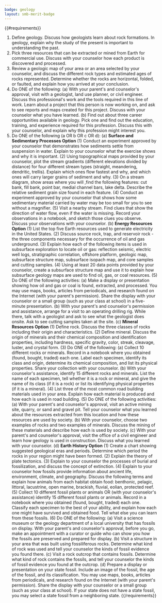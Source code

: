 ```yaml
---
badge: geology
layout: smb-merit-badge
---
```


{{#requirements}}
1. Define geology. Discuss how geologists learn about rock formations. In geology, explain why the study of the present is important to understanding the past.
2. Pick three resources that can be extracted or mined from Earth for commercial use. Discuss with your counselor how each product is discovered and processed.
3. Review a geologic map of your area or an area selected by your counselor, and discuss the different rock types and estimated ages of rocks represented. Determine whether the rocks are horizontal, folded, or faulted, and explain how you arrived at your conclusion.
4. Do ONE of the following:
    (a) With your parent's and counselor's approval, visit with a geologist, land use planner, or civil engineer. Discuss this professional's work and the tools required in this line of work. Learn about a project that this person is now working on, and ask to see reports and maps created for this project. Discuss with your counselor what you have learned.
    (b) Find out about three career opportunities available in geology. Pick one and find out the education, training, and experience required for this profession. Discuss this with your counselor, and explain why this profession might interest you.
5. Do ONE of the following (a OR b OR c OR d):
    (a) **Surface and Sedimentary Processes Option**
        (1) Conduct an experiment approved by your counselor that demonstrates how sediments settle from suspension in water. Explain to your counselor what the exercise shows and why it is important.
        (2) Using topographical maps provided by your counselor, plot the stream gradients (different elevations divided by distance) for four different stream types (straight, meandering, dendritic, trellis). Explain which ones flow fastest and why, and which ones will carry larger grains of sediment and why.
        (3) On a stream diagram, show areas where you will ,find the following features: cut bank, fill bank, point bar, medial channel bars, lake delta. Describe the relative sediment grain size found in each feature.
        (4) Conduct an experiment approved by your counselor that shows how some sedimentary material carried by water may be too small for you to see without a magnifier.
        (5) Visit a nearby stream. Find clues that show the direction of water flow, even if the water is missing. Record your observations in a notebook, and sketch those clues you observe. Discuss your observations with your counselor.
    (b) **Energy Resources Option**
        (1) List the top five Earth resources used to generate electricity in the United States.
        (2) Discuss source rock, trap, and reservoir rock - the three components necessary for the occurrence of oil and gas underground.
        (3) Explain how each of the following items is used in subsurface exploration to locate oil or gas: reflection seismic, electric well logs, stratigraphic correlation, offshore platform, geologic map, subsurface structure map, subsurface isopach map, and core samples and cutting samples.
        (4) Using at least 20 data points provided by your counselor, create a subsurface structure map and use it to explain how subsurface geology maps are used to find oil, gas, or coal resources.
        (5) Do ONE of the following activities:
            (a) Make a display or presentation showing how oil and gas or coal is found, extracted, and processed. You may use maps, books, articles from periodicals, and research found on the Internet (with your parent's permission). Share the display with your counselor or a small group (such as your class at school) in a five-minute presentation.
            (b) With your parent's and counselor's permission and assistance, arrange for a visit to an operating drilling rig. While there, talk with a geologist and ask to see what the geologist does onsite. Ask to see cutting samples taken at the site.
    (c) **Mineral Resources Option**
        (1) Define rock. Discuss the three classes of rocks including their origin and characteristics.
        (2) Define mineral. Discuss the origin of minerals and their chemical composition and identification properties, including hardness, specific gravity, color, streak, cleavage, luster, and crystal form.
        (3) Do ONE of the following:
            (a) Collect 10 different rocks or minerals. Record in a notebook where you obtained (found, bought, traded) each one. Label each specimen, identify its class and origin, determine its chemical composition, and list its physical properties. Share your collection with your counselor.
            (b) With your counselor's assistance, identify 15 different rocks and minerals. List the name of each specimen, tell whether it is a rock or mineral, and give the name of its class (if it is a rock) or list its identifying physical properties (if it is a mineral).
        (4) List three of the most common road building materials used in your area. Explain how each material is produced and how each is used in road building.
        (5) Do ONE of the following activities:
            (a) With your parent's and counselor's approval, visit an active mining site, quarry, or sand and gravel pit. Tell your counselor what you learned about the resources extracted from this location and how these resources are used by society.
            (b) With your counselor, choose two examples of rocks and two examples of minerals. Discuss the mining of these materials and describe how each is used by society.
            (c) With your parent's and counselor's approval, visit the office of a civil engineer and learn how geology is used in construction. Discuss what you learned with your counselor.
    (d) **Earth History Option**
        (1) Create a chart showing suggested geological eras and periods. Determine which period the rocks in your region might have been formed.
        (2) Explain the theory of plate tectonics.
        (3) Explain to your counselor the processes of burial and fossilization, and discuss the concept of extinction.
        (4) Explain to your counselor how fossils provide information about ancient life, environment, climate, and geography. Discuss the following terms and explain how animals from each habitat obtain food: benthonic, pelagic, littoral, lacustrine, open marine, brackish, fluvial, eolian, protected reef.
        (5) Collect 10 different fossil plants or animals OR (with your counselor's assistance) identify 15 different fossil plants or animals. Record in a notebook where you obtained (found, bought, traded) each one. Classify each specimen to the best of your ability, and explain how each one might have survived and obtained food. Tell what else you can learn from these fossils.
        (6) Do ONE of the following:
            (a) Visit a science museum or the geology department of a local university that has fossils on display. With your parent's and counselor's approval, before you go, make an appointment with a curator or guide who can show you how the fossils are preserved and prepared for display.
            (b) Visit a structure in your area that was built using fossiliferous rocks. Determine what kind of rock was used and tell your counselor the kinds of fossil evidence you found there.
            (c) Visit a rock outcrop that contains fossils. Determine what kind of rock contains the fossils, and tell your counselor the kinds of fossil evidence you found at the outcrop.
            (d) Prepare a display or presentation on your state fossil. Include an image of the fossil, the age of the fossil, and its classification. You may use maps, books, articles from periodicals, and research found on the Internet (with your parent's permission). Share the display with your counselor or a small group (such as your class at school). If your state does not have a state fossil, you may select a state fossil from a neighboring state.
{{/requirements}}

